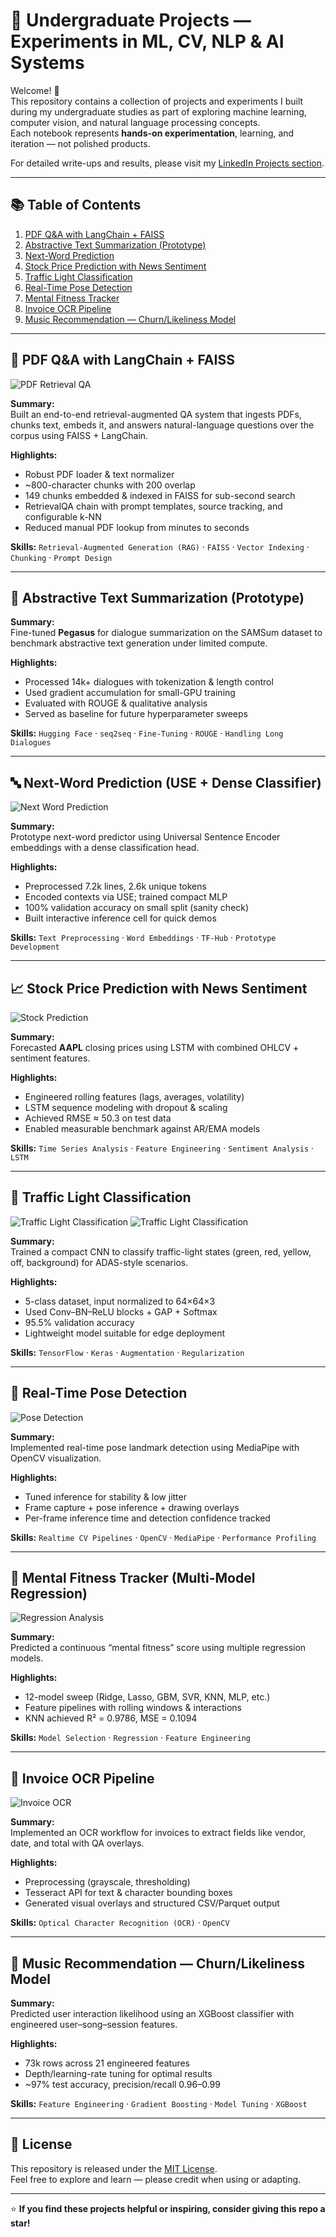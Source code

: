 # 🧠 Undergraduate Projects — Experiments in ML, CV, NLP & AI Systems

Welcome! 👋  
This repository contains a collection of projects and experiments I built during my undergraduate studies as part of exploring machine learning, computer vision, and natural language processing concepts.  
Each notebook represents **hands-on experimentation**, learning, and iteration — not polished products.  

For detailed write-ups and results, please visit my [LinkedIn Projects section](https://www.linkedin.com/in/jainil-rana-ba0663224/details/projects/).

---

## 📚 Table of Contents
1. [PDF Q&A with LangChain + FAISS](#-pdf-qa-with-langchain--faiss)
2. [Abstractive Text Summarization (Prototype)](#-abstractive-text-summarization-prototype)
3. [Next-Word Prediction](#-next-word-prediction)
4. [Stock Price Prediction with News Sentiment](#-stock-price-prediction-with-news-sentiment)
5. [Traffic Light Classification](#-traffic-light-classification)
6. [Real-Time Pose Detection](#-real-time-pose-detection)
7. [Mental Fitness Tracker](#-mental-fitness-tracker)
8. [Invoice OCR Pipeline](#-invoice-ocr-pipeline)
9. [Music Recommendation — Churn/Likeliness Model](#-music-recommendation--churnlikeliness-model)

---

## 📄 PDF Q&A with LangChain + FAISS
![PDF Retrieval QA](assets/Retrieval.png)

**Summary:**  
Built an end-to-end retrieval-augmented QA system that ingests PDFs, chunks text, embeds it, and answers natural-language questions over the corpus using FAISS + LangChain.

**Highlights:**
- Robust PDF loader & text normalizer  
- ~800-character chunks with 200 overlap  
- 149 chunks embedded & indexed in FAISS for sub-second search  
- RetrievalQA chain with prompt templates, source tracking, and configurable k-NN  
- Reduced manual PDF lookup from minutes to seconds  

**Skills:** `Retrieval-Augmented Generation (RAG)` · `FAISS` · `Vector Indexing` · `Chunking` · `Prompt Design`

---

## 🧾 Abstractive Text Summarization (Prototype)

**Summary:**  
Fine-tuned **Pegasus** for dialogue summarization on the SAMSum dataset to benchmark abstractive text generation under limited compute.

**Highlights:**
- Processed 14k+ dialogues with tokenization & length control  
- Used gradient accumulation for small-GPU training  
- Evaluated with ROUGE & qualitative analysis  
- Served as baseline for future hyperparameter sweeps  

**Skills:** `Hugging Face` · `seq2seq` · `Fine-Tuning` · `ROUGE` · `Handling Long Dialogues`

---

## 🔤 Next-Word Prediction (USE + Dense Classifier)
![Next Word Prediction](assets/NextWord.png)

**Summary:**  
Prototype next-word predictor using Universal Sentence Encoder embeddings with a dense classification head.

**Highlights:**
- Preprocessed 7.2k lines, 2.6k unique tokens  
- Encoded contexts via USE; trained compact MLP  
- 100% validation accuracy on small split (sanity check)  
- Built interactive inference cell for quick demos  

**Skills:** `Text Preprocessing` · `Word Embeddings` · `TF-Hub` · `Prototype Development`

---

## 📈 Stock Price Prediction with News Sentiment
![Stock Prediction](assets/StockPrice.png)

**Summary:**  
Forecasted **AAPL** closing prices using LSTM with combined OHLCV + sentiment features.

**Highlights:**
- Engineered rolling features (lags, averages, volatility)  
- LSTM sequence modeling with dropout & scaling  
- Achieved RMSE ≈ 50.3 on test data  
- Enabled measurable benchmark against AR/EMA models  

**Skills:** `Time Series Analysis` · `Feature Engineering` · `Sentiment Analysis` · `LSTM`

---

## 🚦 Traffic Light Classification
![Traffic Light Classification](assets/TL_Test.png)
![Traffic Light Classification](assets/TL_Val.png)

**Summary:**  
Trained a compact CNN to classify traffic-light states (green, red, yellow, off, background) for ADAS-style scenarios.

**Highlights:**
- 5-class dataset, input normalized to 64×64×3  
- Used Conv–BN–ReLU blocks + GAP + Softmax  
- 95.5% validation accuracy  
- Lightweight model suitable for edge deployment  

**Skills:** `TensorFlow` · `Keras` · `Augmentation` · `Regularization`

---

## 🕺 Real-Time Pose Detection
![Pose Detection](assets/PoseClassification.png)

**Summary:**  
Implemented real-time pose landmark detection using MediaPipe with OpenCV visualization.

**Highlights:**
- Tuned inference for stability & low jitter  
- Frame capture + pose inference + drawing overlays  
- Per-frame inference time and detection confidence tracked  

**Skills:** `Realtime CV Pipelines` · `OpenCV` · `MediaPipe` · `Performance Profiling`

---

## 🧩 Mental Fitness Tracker (Multi-Model Regression)
![Regression Analysis](assets/Regression.png)

**Summary:**  
Predicted a continuous “mental fitness” score using multiple regression models.

**Highlights:**
- 12-model sweep (Ridge, Lasso, GBM, SVR, KNN, MLP, etc.)  
- Feature pipelines with rolling windows & interactions  
- KNN achieved R² = 0.9786, MSE = 0.1094  

**Skills:** `Model Selection` · `Regression` · `Feature Engineering`

---

## 🧾 Invoice OCR Pipeline
![Invoice OCR](assets/InvoiceOCR.png)

**Summary:**  
Implemented an OCR workflow for invoices to extract fields like vendor, date, and total with QA overlays.

**Highlights:**
- Preprocessing (grayscale, thresholding)  
- Tesseract API for text & character bounding boxes  
- Generated visual overlays and structured CSV/Parquet output  

**Skills:** `Optical Character Recognition (OCR)` · `OpenCV`

---

## 🎵 Music Recommendation — Churn/Likeliness Model

**Summary:**  
Predicted user interaction likelihood using an XGBoost classifier with engineered user–song–session features.

**Highlights:**
- 73k rows across 21 engineered features  
- Depth/learning-rate tuning for optimal results  
- ~97% test accuracy, precision/recall 0.96–0.99  

**Skills:** `Feature Engineering` · `Gradient Boosting` · `Model Tuning` · `XGBoost`

---

## 🪪 License
This repository is released under the [MIT License](LICENSE).  
Feel free to explore and learn — please credit when using or adapting.

---

⭐ **If you find these projects helpful or inspiring, consider giving this repo a star!**
